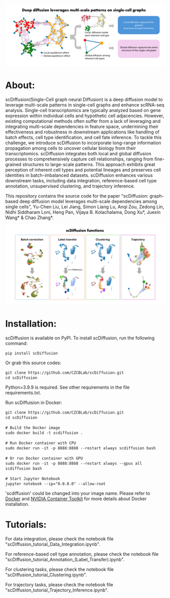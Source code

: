 ![scDiffusion](https://raw.githubusercontent.com/CZCBLab/scDiffusion/refs/heads/main/scDiffusion_arc_1.png)
# About:

scDiffusion(Single-Cell graph neural Diffusion) is a deep diffusion model to leverage multi-scale patterns in single-cell graphs and enhance scRNA-seq analysis. Single-cell transcriptomics are typically analyzed based on gene expression within individual cells and hypothetic cell adjacencies. However, existing computational methods often suffer from a lack of leveraging and integrating multi-scale dependencies in feature space, undermining their effectiveness and robustness in downstream applications like handling of batch effects, cell type identification, and cell fate inference. To tackle this challenge, we introduce scDiffusion to incorporate long-range information propagation among cells to uncover cellular biology from their transcriptomics. scDiffusion integrates both local and global diffusion processes to comprehensively capture cell relationships, ranging from fine-grained structures to large-scale patterns. This approach exhibits great perception of inherent cell types and potential lineages and preserves cell identities in batch-imbalanced datasets. scDiffusion enhances various downstream tasks, including data integration, reference-based cell type annotation, unsupervised clustering, and trajectory inference. 

This repository contains the source code for the paper "scDiffusion: graph-based deep diffusion model leverages multi-scale dependencies among single cells", Yu-Chen Liu, Lei Jiang, Simon Liang Lu, Anqi Zou, Zedong Lin, Nidhi Siddharam Loni, Heng Pan, Vijaya B. Kolachalama, Dong Xu*, Juexin Wang* & Chao Zhang*.

![scDiffusion](https://raw.githubusercontent.com/CZCBLab/scDiffusion/refs/heads/main/scDiffusion_arc_2.png)

# Installation:

scDiffusion is available on PyPI. To install scDiffusion, run the following command:
```
pip install scDiffusion
```
Or grab this source codes:
```
git clone https://github.com/CZCBLab/scDiffusion.git
cd scDiffusion
```
Python=3.9.9 is required. See other requirements in the file requirements.txt.

Run scDiffuision in Docker:
```
git clone https://github.com/CZCBLab/scDiffusion.git
cd scDiffusion

# Build the Docker image
sudo docker build -t scdiffusion .

# Run Docker container with CPU
sudo docker run -it -p 8888:8888 --restart always scdiffusion bash

# Or run Docker container with GPU
sudo docker run -it -p 8888:8888 --restart always --gpus all scdiffusion bash

# Start Jupyter Notebook
jupyter notebook --ip="0.0.0.0" --allow-root
```
'scdiffusion' could be changed into your image name. Please refer to [Docker] and [NVIDIA Container Toolkit] for more details about Docker installation.

# Tutorials:

For data integration, please check the notebook file "scDiffusion_tutorial_Data_Integration.ipynb".

For reference-based cell type annotation, please check the notebook file "scDiffusion_tutorial_Annotation_(Label_Transfer).ipynb".

For clustering tasks, please check the notebook file "scDiffusion_tutorial_Clustering.ipynb". 

For trajectory tasks, please check the notebook file "scDiffusion_tutorial_Trajectory_Inference.ipynb".

[Docker]: https://docs.docker.com/engine/install/
[NVIDIA Container Toolkit]: https://docs.nvidia.com/datacenter/cloud-native/container-toolkit/latest/install-guide.html
